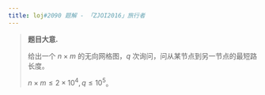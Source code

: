 ```yaml
---
title: loj#2090 题解 - 「ZJOI2016」旅行者
---
```


> **题目大意.**
>
> 给出一个 $n\times m$ 的无向网格图，$q$ 次询问，问从某节点到另一节点的最短路长度。
>
> $n\times m\le 2\times 10^4,q\le 10^5$。

